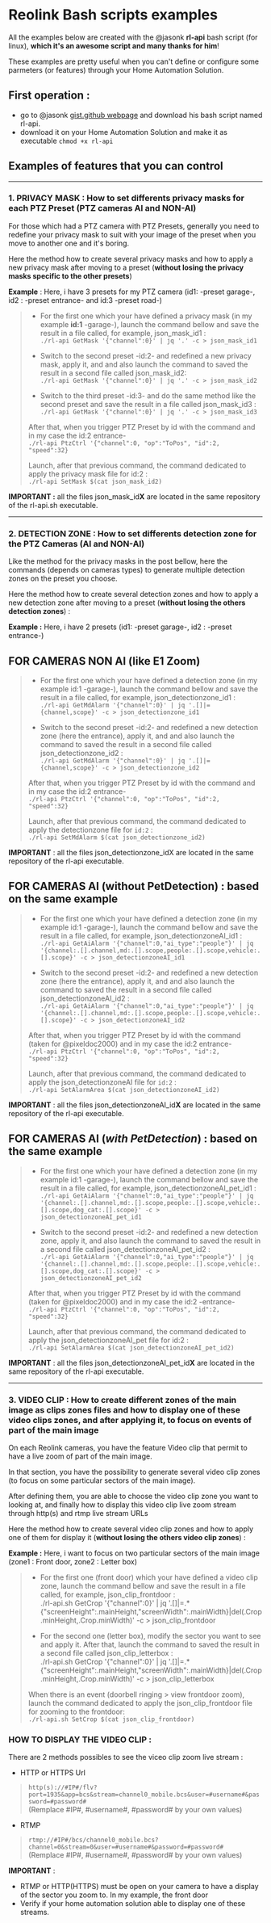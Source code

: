 # Reolink Bash scripts examples #

All the examples below are created with the @jasonk **rl-api** bash script (for linux), **which it's an awesome script and many thanks for him**!

These examples are pretty useful when you can't define or configure some parmeters (or features) through your Home Automation Solution.

## First operation : 
- go to @jasonk [gist.github webpage](https://gist.github.com/jasonk/4772d1cd5154069cfc9eed07acb2057a) and download his bash script named rl-api.
- download it on your Home Automation Solution and make it as executable `chmod +x rl-api`

## Examples of features that you can control

----

### 1. **PRIVACY MASK : How to set differents privacy masks for each PTZ Preset (PTZ cameras AI and NON-AI)**

For those which had a PTZ camera with PTZ Presets, generally you need to redefine your privacy mask to suit with your image of the preset when you move to another one and it's boring.

Here the method how to create several privacy masks and how to apply a new privacy mask after moving to a preset (**without losing the privacy masks specific to the other presets**)

**Example** : Here, i have 3 presets for my PTZ camera (id1: -preset garage-, id2 : -preset entrance- and id:3 -preset road-)
>
> - For the first one which your have defined a privacy mask (in my example **id:1** -garage-), launch the command bellow and save the result in a file called, for example, json_mask_id1 : \
>`./rl-api GetMask '{"channel":0}' | jq '.' -c > json_mask_id1`
>
>- Switch to the second preset -id:2- and redefined a new privacy mask, apply it, and and also launch the command to saved the result in a second file called json_mask_id2: \
>`./rl-api GetMask '{"channel":0}' | jq '.' -c > json_mask_id2`
>
>- Switch to the third preset -id:3- and do the same method like the second preset and save the result in a file called json_mask_id3 : \
>`./rl-api GetMask '{"channel":0}' | jq '.' -c > json_mask_id3`
>
>After that, when you trigger PTZ Preset by id with the command and in my case the id:2 entrance- \
>`./rl-api PtzCtrl '{"channel":0, "op":"ToPos", "id":2, "speed":32}`
>
>Launch, after that previous command, the command dedicated to apply the privacy mask file for id:2 : \
>`./rl-api SetMask $(cat json_mask_id2)`

**IMPORTANT :** all the files json_mask_id**X** are located in the same repository of the rl-api.sh executable. 

----

### 2. **DETECTION ZONE : How to set differents detection zone for the PTZ Cameras (AI and NON-AI)**

Like the method for the privacy masks in the post bellow, here the commands (depends on cameras types) to generate multiple detection zones on the preset you choose.

Here the method how to create several detection zones and how to apply a new detection zone after moving to a preset (**without losing the others detection zones**) :

**Example :** Here, i have 2 presets (id1: -preset garage-, id2 : -preset entrance-)

## FOR CAMERAS NON AI (like E1 Zoom) ##

>- For the first one which your have defined a detection zone (in my example id:1 -garage-), launch the command bellow and save the result in a file called, for example, json_detectionzone_id1 : \
>`./rl-api GetMdAlarm '{"channel":0}' | jq '.[]|={channel,scope}' -c > json_detectionzone_id1`
>
>- Switch to the second preset -id:2- and redefined a new detection zone (here the entrance), apply it, and and also launch the command to saved the result in a second file called json_detectionzone_id2 : \
>`./rl-api GetMdAlarm '{"channel":0}' | jq '.[]|={channel,scope}' -c > json_detectionzone_id2`
>
>After that, when you trigger PTZ Preset by id with the command and in my case the id:2 entrance- \
>`./rl-api PtzCtrl '{"channel":0, "op":"ToPos", "id":2, "speed":32}`
>
>Launch, after that previous command, the command dedicated to apply the detectionzone file for `id:2` : \
>`./rl-api SetMdAlarm $(cat json_detectionzone_id2)`

**IMPORTANT** : all the files json_detectionzone_idX are located in the same repository of the rl-api executable.


## FOR CAMERAS AI (**without PetDetection**) : based on the same example

>- For the first one which your have defined a detection zone (in my example id:1 -garage-), launch the command bellow and save the result in a file called, for example, json_detectionzoneAI_id1 : \
>`./rl-api GetAiAlarm '{"channel":0,"ai_type":"people"}' | jq '{channel:.[].channel,md:.[].scope,people:.[].scope,vehicle:.[].scope}' -c > json_detectionzoneAI_id1`
>
>- Switch to the second preset -id:2- and redefined a new detection zone (here the entrance), apply it, and and also launch the command to saved the result in a second file called json_detectionzoneAI_id2 : \
>`./rl-api GetAiAlarm '{"channel":0,"ai_type":"people"}' | jq '{channel:.[].channel,md:.[].scope,people:.[].scope,vehicle:.[].scope}' -c > json_detectionzoneAI_id2`
>
>After that, when you trigger PTZ Preset by id with the command (taken for @pixeldoc2000) and in my case the id:2 entrance- \
>`./rl-api PtzCtrl '{"channel":0, "op":"ToPos", "id":2, "speed":32}`
>
>Launch, after that previous command, the command dedicated to apply the json_detectionzoneAI file for `id:2` : \
>`./rl-api SetAlarmArea $(cat json_detectionzoneAI_id2)`

**IMPORTANT** : all the files json_detectionzoneAI_id**X** are located in the same repository of the rl-api executable.


## FOR CAMERAS AI (**_with PetDetection_**) : based on the same example

>- For the first one which your have defined a detection zone (in my example id:1 -garage-), launch the command bellow and save the result in a file called, for example, json_detectionzoneAI_pet_id1 : \
>`./rl-api GetAiAlarm '{"channel":0,"ai_type":"people"}' | jq '{channel:.[].channel,md:.[].scope,people:.[].scope,vehicle:.[].scope,dog_cat:.[].scope}' -c > json_detectionzoneAI_pet_id1`
>
>- Switch to the second preset -id:2- and redefined a new detection zone, apply it, and also launch the command to saved the result in a second file called json_detectionzoneAI_pet_id2 : \
> `./rl-api GetAiAlarm '{"channel":0,"ai_type":"people"}' | jq '{channel:.[].channel,md:.[].scope,people:.[].scope,vehicle:.[].scope,dog_cat:.[].scope}' -c > json_detectionzoneAI_pet_id2`
>
>After that, when you trigger PTZ Preset by id with the command (taken for @pixeldoc2000) and in my case the id:2 -entrance- \
>`./rl-api PtzCtrl '{"channel":0, "op":"ToPos", "id":2, "speed":32}`
>
>Launch, after that previous command, the command dedicated to apply the json_detectionzoneAI_pet file for id:2 : \
>`./rl-api SetAlarmArea $(cat json_detectionzoneAI_pet_id2)`

**IMPORTANT** : all the files json_detectionzoneAI_pet_id**X** are located in the same repository of the rl-api executable.

----

### 3. **VIDEO CLIP : How to create different zones of the main image as clips zones files and how to display one of these video clips zones, and after applying it, to focus on events of part of the main image**

On each Reolink cameras, you have the feature Video clip that permit to have a live zoom of part of the main image.

In that section, you have the possibility to generate several video clip zones (to focus on some particular sectors of the main image). 

After defining them, you are able to choose the video clip zone you want to looking at, and finally how to display this video clip live zoom stream through http(s) and rtmp live stream URLs 

Here the method how to create several video clip zones and how to apply one of them for display it (**without losing the others video clip zones**) :

**Example :** Here, i want to focus on two particular sectors of the main image (zone1 : Front door, zone2 : Letter box)

>- For the first one (front door) which your have defined a video clip zone, launch the command bellow and save the result in a file called, for example, json_clip_frontdoor : \
>./rl-api.sh GetCrop '{"channel":0}' | jq '.[]|=.*{"screenHeight":.mainHeight,"screenWidth":.mainWidth}|del(.Crop.minHeight,.Crop.minWidth)' -c > json_clip_frontdoor
>
>- For the second one (letter box), modify the sector you want to see and apply it. After that, launch the command to saved the result in a second file called json_clip_letterbox : \
>./rl-api.sh GetCrop '{"channel":0}' | jq '.[]|=.*{"screenHeight":.mainHeight,"screenWidth":.mainWidth}|del(.Crop.minHeight,.Crop.minWidth)' -c > json_clip_letterbox
>
>When there is an event (doorbell ringing > view frontdoor zoom), launch the command dedicated to apply the json_clip_frontdoor file for zooming to the frontdoor: \
>`./rl-api.sh SetCrop $(cat json_clip_frontdoor)`

### HOW TO DISPLAY THE VIDEO CLIP : 

There are 2 methods possibles to see the viceo clip zoom live stream :
 - HTTP or HTTPS Url
> `http(s)://#IP#/flv?port=1935&app=bcs&stream=channel0_mobile.bcs&user=#username#&password=#password#` \
> (Remplace #IP#, #username#, #password# by your own values)
 - RTMP
> `rtmp://#IP#/bcs/channel0_mobile.bcs?channel=0&stream=0&user=#username#&password=#password#` \
> (Remplace #IP#, #username#, #password# by your own values)

**IMPORTANT** : 
 - RTMP or HTTP(HTTPS) must be open on your camera to have a display of the sector you zoom to. In my example, the front door
 - Verify if your home automation solution able to display one of these streams.




